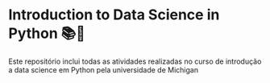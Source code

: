 # Introduction to Data Science in Python 📚🎲

Este repositório inclui todas as atividades realizadas no curso de introdução a data science em Python pela universidade de Michigan
